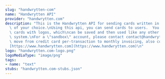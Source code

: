 ```yaml
---
slug: "handwrytten-com"
name: "Handwrytten API"
provider: "handwrytten.com"
description: "This is the Handwrytten API for sending cards written in the handwriting\
  \ of your choice.\nUsing this api, you can send cards to users.  You can also customize\
  \ cards with logos, which\ncan be saved and then used like any other card in the\
  \ system.\nFor a \"sandbox\" account, please contact contact@handwrytten.com\nTo\
  \ move from credit card per-transaction to monthly invoicing, also contact us.\n\
  [https://www.handwrytten.com](https://www.handwrytten.com)\n"
logo: "handwrytten.com-logo.png"
logoMediaType: "image/png"
tags:
- name: "text"
stubs: "handwrytten.com-stubs.json"
---
```

